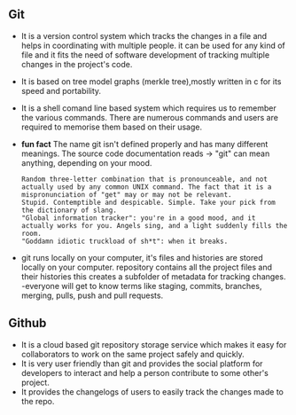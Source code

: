 
## Git

- It is a version control system which tracks the changes in a file and helps in coordinating with multiple people. it can be used for any kind of file
and it fits the need of software development of tracking multiple changes in the project's code.
- It is based on tree model graphs (merkle tree),mostly written in c for its speed and portability.
- It is a shell comand line based system which requires us to remember the various commands. There are numerous commands and users are required to 
memorise them based on their usage.
- **fun fact** The name git isn't defined properly and has many different meanings. The source code documentation reads -> "git" can mean anything, depending on your mood.
      
      Random three-letter combination that is pronounceable, and not actually used by any common UNIX command. The fact that it is a mispronunciation of "get" may or may not be relevant.
      Stupid. Contemptible and despicable. Simple. Take your pick from the dictionary of slang.
      "Global information tracker": you're in a good mood, and it actually works for you. Angels sing, and a light suddenly fills the room.
      "Goddamn idiotic truckload of sh*t": when it breaks.

- git runs locally on your computer, it's files and histories are stored locally on your computer. repository contains all the project files and their histories
this creates a subfolder of metadata for tracking changes.
-everyone will get to know terms like staging, commits, branches, merging, pulls, push and pull requests.

## Github

- It is a cloud based git repository storage service which makes it easy for collaborators to work on the same project safely and quickly.
- It is very user friendly than git and provides the social platform for developers to interact and help a person contribute to some other's project.
- It provides the changelogs of users to easily track the changes made to the repo.
